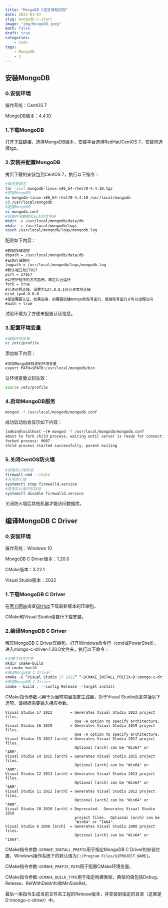 ```yaml
---
title: "MongoDB C语言编程初探"
date: 2022-01-07
slug: mongodb-c-start
image: "img/MongoDB.jpeg"
math: false
draft: true
categories:
    - Code
tags:
    - MongoDB
    - C
---
```


## 安装MongoDB

### 0.安装环境

操作系统：CentOS 7

MongoDB版本：4.4.10

### 1.下载MongoDB

打开[下载链接](https://www.mongodb.com/try/download/community)，选择MongoDB版本，安装平台选择RedHat/CentOS 7，安装包选择tgz。

### 2.安装并配置MongoDB

拷贝下载的安装包到CentOS 7，执行以下指令：

```bash
#解压安装包
tar -zxvf mongodb-linux-x86_64-rhel70-4.4.10.tgz
#安装MongoDB
mv mongodb-linux-x86_64-rhel70-4.4.10 /usr/local/mongodb
cd /usr/local/mongodb
#配置MongoDB
vi mongodb.conf
#创建存储数据和日志的文件夹
mkdir -p /usr/local/mongodb/data/db
mkdir -p /usr/local/mongodb/logs
touch /usr/local/mongodb/logs/mongodb.log
```

配置如下内容：

```
#数据存储路径
dbpath = /usr/local/mongodb/data/db
#日志存储路径
logpath = /usr/local/mongodb/logs/mongodb.log
#默认端口为27017
port = 27017
#以守护程序的方式启用，即在后台运行
fork = true
#允许远程连接，设置为127.0.0.1只允许本地连接
bind_ip=0.0.0.0
#是否需要认证，如果启用，则需要创建mongodb账号密码，使用账号密码才可以远程访问
#auth = true
```

试验环境为了方便未配置认证信息。

### 3.配置环境变量

```bash
#编辑环境变量
vi /etc/profile
```

添加如下内容：

```
#添加MongoDB目录到环境变量
export PATH=$PATH:/usr/local/mongodb/bin
```

让环境变量立刻生效：

```bash
source /etc/profile
```

### 4.启动MongoDB服务

```bash
mongod -f /usr/local/mongodb/mongodb.conf
```

成功启动后会显示如下内容：

```bash
[admin@localhost ~]# mongod -f /usr/local/mongodb/mongodb.conf 
about to fork child process, waiting until server is ready for connections.
forked process: 9607
child process started successfully, parent exiting
```

### 5.关闭CentOS防火墙

```bash
#查看防火墙状态
firewall-cmd --state
#关闭防火墙
systemctl stop firewalld.service
#禁用防火墙开机启动
systemctl disable firewalld.service
```

关闭防火墙后其他机器才能访问数据库。

## 编译MongoDB C Driver

### 0.安装环境

操作系统：Windows 10

MongoDB C Driver版本：1.20.0

CMake版本：3.22.1

Visual Studio版本：2022

### 1.下载MongoDB C Driver

在[官方网站](http://mongoc.org/)或者[GitHub](https://github.com/mongodb/mongo-c-driver)下载最新版本的压缩包。

CMake和Visual Studio请自行下载安装。

### 2.编译MongoDB C Driver

解压MongoDB C Driver压缩包，打开Windows命令行（cmd或PowerShell），进入mongo-c-driver-1.20.0文件夹，执行以下命令：

```powershell
#创建工程文件夹
mkdir cmake-build
cd cmake-build
#编译MongoDB C Driver
cmake -G “Visual Studio 17 2022” “-DCMAKE_INSTALL_PREFIX=D:\mongo-c-driver” “-DCMAKE_PREFIX_PATH=D:\mongo-c-driver” -DCMAKE_BUILD_TYPE=Release ..
#安装MongoDB C Driver
cmake --build . --config Release --target install
```

CMake指令参数`-G`用于为当前项目指定生成器，对于Visual Studio而言包括以下选项，请根据需要输入相应参数。

```
Visual Studio 17 2022        = Generates Visual Studio 2022 project files.
                               Use -A option to specify architecture.
Visual Studio 16 2019        = Generates Visual Studio 2019 project files.
                               Use -A option to specify architecture.
Visual Studio 15 2017 [arch] = Generates Visual Studio 2017 project files.
                               Optional [arch] can be "Win64" or "ARM".
Visual Studio 14 2015 [arch] = Generates Visual Studio 2015 project files.
                               Optional [arch] can be "Win64" or "ARM".
Visual Studio 12 2013 [arch] = Generates Visual Studio 2013 project files.
                               Optional [arch] can be "Win64" or "ARM".
Visual Studio 11 2012 [arch] = Generates Visual Studio 2012 project files.
                               Optional [arch] can be "Win64" or "ARM".
Visual Studio 10 2010 [arch] = Deprecated.  Generates Visual Studio 2010
                               project files.  Optional [arch] can be
                               "Win64" or "IA64".
Visual Studio 9 2008 [arch]  = Generates Visual Studio 2008 project files.
                               Optional [arch] can be "Win64" or "IA64".
```

CMake指令参数`-DCMAKE_INSTALL_PREFIX`用于指定MongoDB C Driver的安装位置，Windows操作系统下的默认值为`C:/Program Files/${PROJECT_NAME}`。

CMake指令参数`-DCMAKE_PREFIX_PATH`用于配置CMake环境变量。

CMake指令参数`-DCMAKE_BUILD_TYPE`用于指定构建类型，典型的值包括Debug、Release、RelWithDebInfo和MinSizeRel。

最后一条指令生成当前文件夹工程的Release版本，并安装到指定的目录（这里是D:\mongo-c-driver）中。
